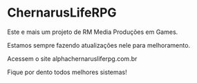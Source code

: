 ChernarusLifeRPG
================

Este e mais um projeto de RM Media Produções em Games.

Estamos sempre fazendo atualizações nele para melhoramento.

Acessem o site alphachernarusliferpg.com.br

Fique por dento todos melhores sistemas!
